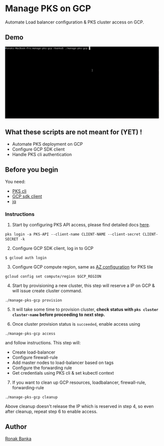 # Manage PKS on GCP

Automate Load balancer configuration & PKS cluster access on GCP.

## Demo
![](images/manage-pks-gcp.gif)

## What these scripts are not meant for (YET) !
* Automate PKS deployment on GCP
* Configure GCP SDK client
* Handle PKS cli authentication

## Before you begin
You need:

* [PKS cli](https://docs.pivotal.io/runtimes/pks/1-3/installing-pks-cli.html)
* [GCP sdk client](https://cloud.google.com/sdk/downloads)
* [jq](https://stedolan.github.io/jq/download/)

### Instructions

1. Start by configuring PKS API access, please find detailed docs [here](https://docs.pivotal.io/runtimes/pks/1-3/configure-api.html).
  ```
  pks login -a PKS-API --client-name CLIENT-NAME --client-secret CLIENT-SECRET -k
  ```

2. Configure GCP SDK client, log in to GCP

  ```
  $ gcloud auth login
  ```
3. Configure GCP compute region, same as [AZ configuration](https://docs.pivotal.io/runtimes/pks/1-3/gcp-om-config.html#az) for PKS tile
  ```
  gcloud config set compute/region $GCP_REGION
  ```

4. Start by provisioning a new cluster, this step will reserve a IP on GCP & will issue create cluster command.
  ```
  ./manage-pks-gcp provision
  ```

5. It will take some time to provision cluster, **check status with `pks cluster cluster-name` before proceeding to next step.**

6. Once cluster provision status is `succeeded`, enable access using
  ```
  ./manage-pks-gcp access
  ```
  and follow instructions. This step will:
  * Create load-balancer
  * Configure firewall-rule
  * Add master nodes to load-balancer based on tags
  * Configure the forwarding rule
  * Get credentials using PKS cli & set kubectl context

7. If you want to clean up GCP resources, loadbalancer, firewall-rule, forwarding-rule
  ```
  ./manage-pks-gcp cleanup
  ```
  Above cleanup doesn't release the IP which is reserved in step 4, so even after cleanup, repeat step 6 to enable access.

## Author
[Ronak Banka](https://github.com/ronakbanka)
